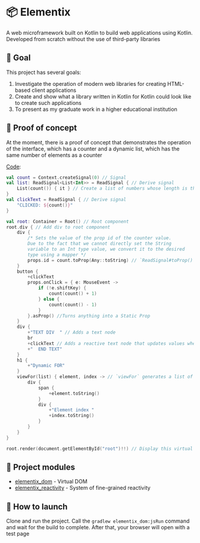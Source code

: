 # 📦 Elementix

A web microframework built on Kotlin to build web applications using Kotlin. Developed from scratch without the use of
third-party libraries

## 🎯 Goal

This project has several goals:

1. Investigate the operation of modern web libraries for creating HTML-based client applications
2. Create and show what a library written in Kotlin for Kotlin could look like to create such applications
3. To present as my graduate work in a higher educational institution

## 📝 Proof of concept

At the moment, there is a proof of concept that demonstrates the operation of the interface, which has a counter and a
dynamic list, which has the same number of elements as a counter

[Code](elementix_dom/src/jsMain/kotlin/Main.kt):

```kt
val count = Context.createSignal(0) // Signal
val list: ReadSignal<List<Int>> = ReadSignal { // Derive signal
    List(count()) { it } // Create a list of numbers whose length is the value of the counter
}
val clickText = ReadSignal { // Derive signal
    "CLICKED: ${count()}"
}

val root: Container = Root() // Root component
root.div { // Add div to root component
    div {
        /* Sets the value of the prop id of the counter value. 
        Due to the fact that we cannot directly set the String 
        variable to an Int type value, we convert it to the desired 
        type using a mapper */
        props.id = count.toProp(Any::toString) // `ReadSignal#toProp()` converts `ReadSignal` to `ReactiveProp`
    }
    button {
        +clickText
        props.onClick = { e: MouseEvent ->
            if (!e.shiftKey) {
                count(count() + 1)
            } else {
                count(count() - 1)
            }
        }.asProp() //Turns anything into a Static Prop
    }
    div {
        +"TEXT DIV  " // Adds a text node
        br
        +clickText // Adds a reactive text node that updates values when the signal changes
        +"  END TEXT"
    }
    h1 {
        +"Dynamic FOR"
    }
    viewFor(list) { element, index -> // `viewFor` generates a list of elements based on a list using a generator function
        div {
            span {
                +element.toString()
            }
            div {
                +"Element index "
                +index.toString()
            }
        }
    }
}

root.render(document.getElementById("root")!!) // Display this virtual DOM tree in some element
```

## 🧰 Project modules

- [elementix_dom](./elementix_dom) - Virtual DOM
- [elementix_reactivity](./elementix_reactivity) - System of fine-grained reactivity

## 👟 How to launch

Clone and run the project. Call the `gradlew elementix_dom:jsRun` command and wait for the build to complete. After that, your
browser will open with a test page

